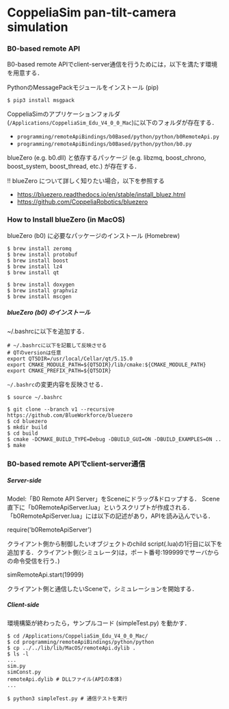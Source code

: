 # CoppeliaSim pan-tilt-camera simulation

### B0-based remote API

B0-based remote APIでclient-server通信を行うためには，以下を満たす環境を用意する．

PythonのMessagePackモジュールをインストール (pip)

```
$ pip3 install msgpack
```

CoppeliaSimのアプリケーションフォルダ(`/Applications/CoppeliaSim_Edu_V4_0_0_Mac`)に以下のフォルダが存在する．

- `programming/remoteApiBindings/b0Based/python/python/b0RemoteApi.py`
- `programming/remoteApiBindings/b0Based/python/python/b0.py`

blueZero (e.g. b0.dll) と依存するパッケージ (e.g. libzmq, boost_chrono, boost_system, boost_thread, etc.) が存在する．

!! blueZero について詳しく知りたい場合，以下を参照する

- https://bluezero.readthedocs.io/en/stable/install_bluez.html
- https://github.com/CoppeliaRobotics/bluezero

### How to Install blueZero (in MacOS)

blueZero (b0) に必要なパッケージのインストール (Homebrew)

```
$ brew install zeromq
$ brew install protobuf
$ brew install boost
$ brew install lz4
$ brew install qt

$ brew install doxygen
$ brew install graphviz
$ brew install mscgen
```

##### blueZero (b0) のインストール

~/.bashrcに以下を追加する．

```
# ~/.bashrcに以下を記載して反映させる
# QTのversionは任意
export QT5DIR=/usr/local/Cellar/qt/5.15.0
export CMAKE_MODULE_PATH=${QT5DIR}/lib/cmake:${CMAKE_MODULE_PATH}
export CMAKE_PREFIX_PATH=${QT5DIR}
```

`~/.bashrc`の変更内容を反映させる．

```
$ source ~/.bashrc

$ git clone --branch v1 --recursive https://github.com/BlueWorkforce/bluezero
$ cd bluezero
$ mkdir build
$ cd build
$ cmake -DCMAKE_BUILD_TYPE=Debug -DBUILD_GUI=ON -DBUILD_EXAMPLES=ON ..
$ make
```

### B0-based remote APIでclient-server通信


##### Server-side

Model:「B0 Remote API Server」をSceneにドラッグ&ドロップする．
Scene直下に「b0RemoteApiServer.lua」というスクリプトが作成される．「b0RemoteApiServer.lua」には以下の記述があり，APIを読み込んでいる．

require('b0RemoteApiServer')

クライアント側から制御したいオブジェクトのchild script(.lua)の1行目に以下を追加する．クライアント側(シミュレータ)は，ポート番号:199999でサーバからの命令受信を行う．)

simRemoteApi.start(19999)

クライアント側と通信したいSceneで，シミュレーションを開始する．

##### Client-side

環境構築が終わったら，サンプルコード (simpleTest.py) を動かす．

```
$ cd /Applications/CoppeliaSim_Edu_V4_0_0_Mac/
$ cd programming/remoteApiBindings/python/python
$ cp ../../lib/lib/MacOS/remoteApi.dylib .
$ ls -l
...
sim.py
simConst.py
remoteApi.dylib # DLLファイル(APIの本体)
...
```

```
$ python3 simpleTest.py # 通信テストを実行
```
